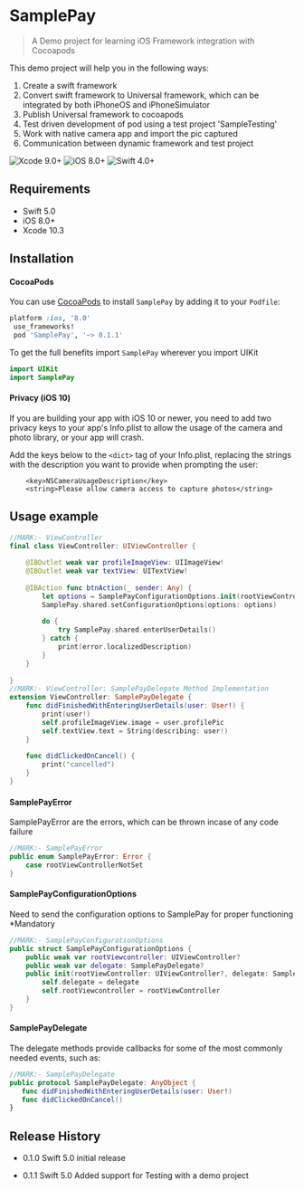 # SamplePay
> A Demo project for learning iOS Framework integration with Cocoapods

This demo project will help you in the following ways:

1. Create a swift framework  
2. Convert swift framework to Universal framework, which can be integrated by both iPhoneOS and iPhoneSimulator
3. Publish Universal framework to cocoapods 
4. Test driven development of pod using a test project 'SampleTesting'
5. Work with native camera app and import the pic captured
6. Communication between dynamic framework and test project

![Xcode 9.0+](https://img.shields.io/badge/Xcode-10.3%2B-blue.svg)
![iOS 8.0+](https://img.shields.io/badge/iOS-8.0+%2B-blue.svg)
![Swift 4.0+](https://img.shields.io/badge/Swift-5.0%2B-orange.svg)

## Requirements

- Swift 5.0
- iOS 8.0+
- Xcode 10.3

## Installation

#### CocoaPods
You can use [CocoaPods](http://cocoapods.org/) to install `SamplePay` by adding it to your `Podfile`:

```ruby
platform :ios, '8.0'
 use_frameworks!
 pod 'SamplePay', '~> 0.1.1'
```

To get the full benefits import `SamplePay` wherever you import UIKit

``` swift
import UIKit
import SamplePay
```
#### Privacy (iOS 10)

If you are building your app with iOS 10 or newer, you need to add two privacy keys to your app's Info.plist to allow the usage of the camera and photo library, or your app will crash. 

Add the keys below to the `<dict>` tag of your Info.plist, replacing the strings with the description you want to provide when prompting the user:

```
	<key>NSCameraUsageDescription</key>
	<string>Please allow camera access to capture photos</string>
```

## Usage example

```swift
//MARK:- ViewController
final class ViewController: UIViewController {
    
    @IBOutlet weak var profileImageView: UIImageView!
    @IBOutlet weak var textView: UITextView!
    
    @IBAction func btnAction(_ sender: Any) {
        let options = SamplePayConfigurationOptions.init(rootViewController: self, delegate: self)
        SamplePay.shared.setConfigurationOptions(options: options)
        
        do {
            try SamplePay.shared.enterUserDetails()
        } catch {
            print(error.localizedDescription)
        }
    }
    
}
//MARK:- ViewController: SamplePayDelegate Method Implementation
extension ViewController: SamplePayDelegate {
    func didFinishedWithEnteringUserDetails(user: User!) {
        print(user!)
        self.profileImageView.image = user.profilePic
        self.textView.text = String(describing: user!)
    }
    
    func didClickedOnCancel() {
        print("cancelled")
    }
}
```

#### SamplePayError 

SamplePayError are the errors, which can be thrown incase of any code failure

```swift
//MARK:- SamplePayError
public enum SamplePayError: Error {
    case rootViewControllerNotSet
}
```

#### SamplePayConfigurationOptions 

Need to send the configuration options to SamplePay for proper functioning
*Mandatory

```swift
//MARK:- SamplePayConfigurationOptions
public struct SamplePayConfigurationOptions {
    public weak var rootViewcontroller: UIViewController?
    public weak var delegate: SamplePayDelegate?
    public init(rootViewController: UIViewController?, delegate: SamplePayDelegate?) {
        self.delegate = delegate
        self.rootViewcontroller = rootViewController
    }
}
```

#### SamplePayDelegate 

The delegate methods provide callbacks for some of the most commonly needed events, such as:

```swift
//MARK:- SamplePayDelegate
public protocol SamplePayDelegate: AnyObject {
   func didFinishedWithEnteringUserDetails(user: User!)
   func didClickedOnCancel()
}
```

## Release History

* 0.1.0
  Swift 5.0 initial release

* 0.1.1
  Swift 5.0 Added support for Testing with a demo project
